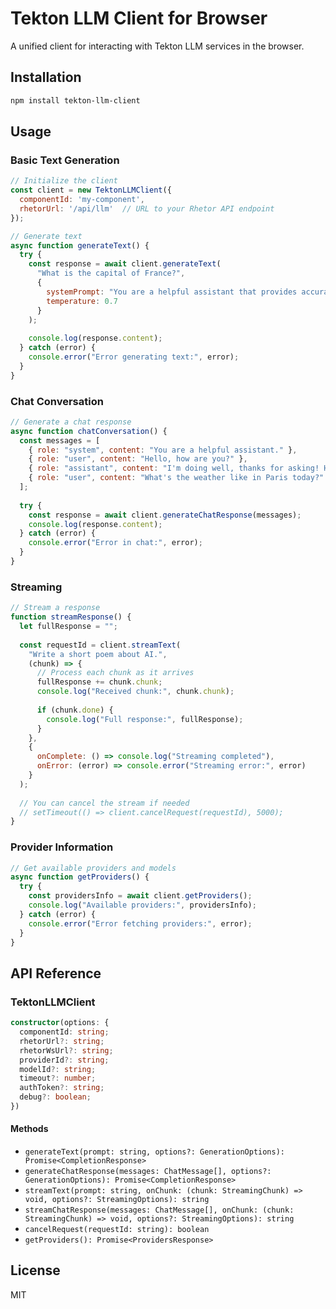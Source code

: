 # Tekton LLM Client for Browser

A unified client for interacting with Tekton LLM services in the browser.

## Installation

```bash
npm install tekton-llm-client
```

## Usage

### Basic Text Generation

```javascript
// Initialize the client
const client = new TektonLLMClient({
  componentId: 'my-component',
  rhetorUrl: '/api/llm'  // URL to your Rhetor API endpoint
});

// Generate text
async function generateText() {
  try {
    const response = await client.generateText(
      "What is the capital of France?", 
      {
        systemPrompt: "You are a helpful assistant that provides accurate information.",
        temperature: 0.7
      }
    );
    
    console.log(response.content);
  } catch (error) {
    console.error("Error generating text:", error);
  }
}
```

### Chat Conversation

```javascript
// Generate a chat response
async function chatConversation() {
  const messages = [
    { role: "system", content: "You are a helpful assistant." },
    { role: "user", content: "Hello, how are you?" },
    { role: "assistant", content: "I'm doing well, thanks for asking! How can I help you today?" },
    { role: "user", content: "What's the weather like in Paris today?" }
  ];
  
  try {
    const response = await client.generateChatResponse(messages);
    console.log(response.content);
  } catch (error) {
    console.error("Error in chat:", error);
  }
}
```

### Streaming

```javascript
// Stream a response
function streamResponse() {
  let fullResponse = "";
  
  const requestId = client.streamText(
    "Write a short poem about AI.", 
    (chunk) => {
      // Process each chunk as it arrives
      fullResponse += chunk.chunk;
      console.log("Received chunk:", chunk.chunk);
      
      if (chunk.done) {
        console.log("Full response:", fullResponse);
      }
    },
    {
      onComplete: () => console.log("Streaming completed"),
      onError: (error) => console.error("Streaming error:", error)
    }
  );
  
  // You can cancel the stream if needed
  // setTimeout(() => client.cancelRequest(requestId), 5000);
}
```

### Provider Information

```javascript
// Get available providers and models
async function getProviders() {
  try {
    const providersInfo = await client.getProviders();
    console.log("Available providers:", providersInfo);
  } catch (error) {
    console.error("Error fetching providers:", error);
  }
}
```

## API Reference

### TektonLLMClient

```typescript
constructor(options: {
  componentId: string;
  rhetorUrl?: string;
  rhetorWsUrl?: string;
  providerId?: string;
  modelId?: string;
  timeout?: number;
  authToken?: string;
  debug?: boolean;
})
```

#### Methods

- `generateText(prompt: string, options?: GenerationOptions): Promise<CompletionResponse>`
- `generateChatResponse(messages: ChatMessage[], options?: GenerationOptions): Promise<CompletionResponse>`
- `streamText(prompt: string, onChunk: (chunk: StreamingChunk) => void, options?: StreamingOptions): string`
- `streamChatResponse(messages: ChatMessage[], onChunk: (chunk: StreamingChunk) => void, options?: StreamingOptions): string`
- `cancelRequest(requestId: string): boolean`
- `getProviders(): Promise<ProvidersResponse>`

## License

MIT